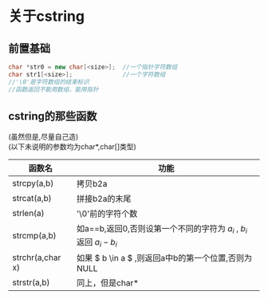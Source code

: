 # 关于cstring
## 前置基础
```c++
char *str0 = new char[<size>];  //一个指针字符数组
char str1[<size>];              //一个字符数组
//'\0'是字符数组的结束标识
//函数返回不能用数组，能用指针
```

## cstring的那些函数

(虽然但是,尽量自己造)  
(以下未说明的参数均为char*,char[]类型)

|函数名|功能|
|---|---|
|strcpy(a,b)|拷贝b2a|
|strcat(a,b)|拼接b2a的末尾|
|strlen(a)|'\0'前的字符个数|
|strcmp(a,b)|如a==b,返回0,否则设第一个不同的字符为 $a_i$ , $b_i$ 返回 $a_i - b_i$ |
|strchr(a,char x)|如果 $ b \in a $ ,则返回a中b的第一个位置,否则为NULL|
|strstr(a,b)|同上，但是char*|

